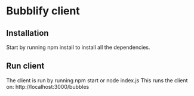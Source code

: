 # Bubblify client

## Installation
Start by running npm install to install all the dependencies.

## Run client
The client is run by running npm start or node index.js
This runs the client on: http://localhost:3000/bubbles
